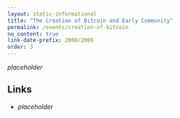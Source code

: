 ```yaml
---
layout: static-informational
title: "The Creation of Bitcoin and Early Community"
permalink: /events/creation-of-bitcoin
no_content: true
link-date-prefix: 2008/2009
order: 3
---
```


_placeholder_

## Links

* _placeholder_
